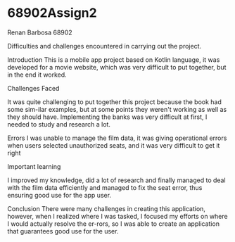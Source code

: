 # 68902Assign2
Renan Barbosa 68902

Difficulties and challenges encountered in carrying out the project.

Introduction
This is a mobile app project based on Kotlin language, it was developed for a movie website, which was very difficult to put together, but in the end it worked.

Challenges Faced

It was quite challenging to put together this project because the book had some sim-ilar examples, but at some points they weren't working as well as they should have.
Implementing the banks was very difficult at first, I needed to study and research a lot.

Errors
I was unable to manage the film data, it was giving operational errors when users selected unauthorized seats, and it was very difficult to get it right

Important learning

I improved my knowledge, did a lot of research and finally managed to deal with the film data efficiently and managed to fix the seat error, thus ensuring good use for the app user.

Conclusion
There were many challenges in creating this application, however, when I realized where I was tasked, I focused my efforts on where I would actually resolve the er-rors, so I was able to create an application that guarantees good use for the user.
